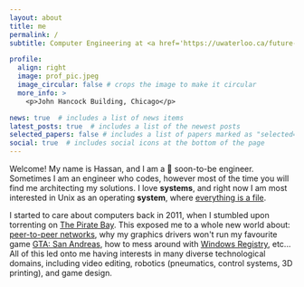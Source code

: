 ```yaml
---
layout: about
title: me
permalink: /
subtitle: Computer Engineering at <a href='https://uwaterloo.ca/future-students/programs/computer-engineering'>University of Waterloo</a>.

profile:
  align: right
  image: prof_pic.jpeg
  image_circular: false # crops the image to make it circular
  more_info: >
    <p>John Hancock Building, Chicago</p>

news: true  # includes a list of news items
latest_posts: true  # includes a list of the newest posts
selected_papers: false # includes a list of papers marked as "selected={true}"
social: true  # includes social icons at the bottom of the page
---
```


Welcome! My name is Hassan, and I am a 🤞 soon-to-be engineer. Sometimes I am an engineer who codes, however most of the time you will find me architecting my solutions. I love **systems**, and right now I am most interested in Unix as an operating **system**, where <a href='https://en.wikipedia.org/wiki/Everything_is_a_file'>everything is a file</a>.

I started to care about computers back in 2011, when I stumbled upon torrenting on <a href='https://en.wikipedia.org/wiki/The_Pirate_Bay'>The Pirate Bay</a>. This exposed me to a whole new world about: <a href='https://en.wikipedia.org/wiki/Peer-to-peer'>peer-to-peer networks</a>, why my graphics drivers won't run my favourite game <a href='https://en.wikipedia.org/wiki/Grand_Theft_Auto:_San_Andreas'>GTA: San Andreas</a>, how to mess around with <a href='https://en.wikipedia.org/wiki/Windows_Registry>'>Windows Registry</a>, etc... All of this led onto me having interests in many diverse technological domains, including video editing, robotics (pneumatics, control systems, 3D printing), and game design.
